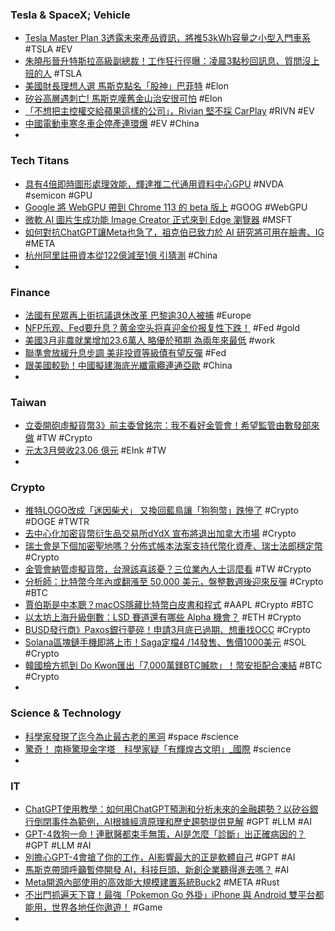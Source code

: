 ### Tesla & SpaceX; Vehicle
- [Tesla Master Plan 3透露未來產品資訊，將推53kWh容量之小型入門車系](https://news.u-car.com.tw/news/article/74483) #TSLA #EV
- [朱曉彤晉升特斯拉高級副總裁！工作狂行徑曝：凌晨3點秒回訊息、質問沒上班的人](https://www.bnext.com.tw/article/73180/twitter-ceo-20221212) #TSLA
- [美國財長理想人選 馬斯克點名「股神」巴菲特](https://money.udn.com/money/story/5599/7083382) #Elon
- [矽谷高層遇刺亡! 馬斯克嘆舊金山治安很可怕](https://news.ustv.com.tw/newsdetail/20230407A112) #Elon
- [「不想把主控權交給蘋果這樣的公司」，Rivian 堅不採 CarPlay](https://technews.tw/2023/04/08/rivian-carplay/) #RIVN #EV
- [中國電動車寒冬車企停產連環爆](https://tw.nextapple.com/finance/20230408/198F7148019DB592323EB0A366278D7A) #EV #China
-
### Tech Titans
- [具有4倍即時圖形處理效能，輝達推二代通用資料中心GPU](https://www.ithome.com.tw/review/156053) #NVDA #semicon #GPU
- [Google 將 WebGPU 帶到 Chrome 113 的 beta 版上](https://chinese.engadget.com/googles-webgpu-is-coming-to-chrome-to-boost-online-gaming-and-graphics-020010802.html) #GOOG #WebGPU
- [微軟 AI 圖片生成功能 Image Creator 正式來到 Edge 瀏覽器](https://www.kocpc.com.tw/archives/487189) #MSFT
- [如何對抗ChatGPT讓Meta也急了，祖克伯已致力於 AI 研究將可用在臉書、IG](https://www.techbang.com/posts/105210-meta-ceo-zuckerberg-has-been-committed-to-ai-research-and) #META
- [杭州阿里註冊資本從122億減至1億 引猜測](https://www.epochtimes.com/b5/23/4/7/n13967393.htm) #China
-
### Finance
- [法國有民眾再上街抗議退休改革 巴黎逾30人被捕](https://hk.news.yahoo.com/法國有民眾再上街抗議退休改革-巴黎逾30人被捕-082941871.html) #Europe
- [NFP乐观、Fed要升息？黄金空头将喜迎金价报复性下跌！](https://www.dailyfxasia.com/cmarkets/20230407-23644.html) #Fed #gold
- [美國3月非農就業增加23.6萬人 略優於預期 為兩年來最低](https://news.cnyes.com/news/id/5139040) #work
- [聯準會放緩升息步調 美非投資等級債有望反彈](https://news.cnyes.com/news/id/5139385) #Fed
- [跟美國較勁！中國擬建海底光纖電纜連通亞歐](https://tw.nextapple.com/international/20230407/714EB01E22B74892B1B14CDA0458794B) #China
-
### Taiwan
- [立委開砲虛擬貨幣3》前主委曾銘宗：我不看好金管會！希望監管由數發部來做](https://www.blocktempo.com/tseng-ming-chung-blaming-financial-supervisory-commission/) #TW #Crypto
- [元太3月營收23.06 億元](https://finance.technews.tw/2023/04/07/eih-8069-202303-financial-report/) #EInk #TW
-
### Crypto
- [推特LOGO改成「迷因柴犬」 又換回藍鳥讓「狗狗幣」跌慘了](https://tw.news.yahoo.com/推特logo改成-迷因柴犬-又換回藍鳥讓-狗狗幣-跌慘了-040003227.html) #Crypto #DOGE #TWTR
- [去中心化加密貨幣衍生品交易所dYdX 宣布將退出加拿大市場](https://blockcast.it/2023/04/08/dydx-exits-canada-market-amid-regulatory-contraints/) #Crypto
- [瑞士會是下個加密聖地嗎？分佈式帳本法案支持代幣化資產、瑞士法郎穩定幣](https://abmedia.io/swiss-fintech-development-favor-blockchain) #Crypto
- [金管會納管虛擬貨幣，台灣該喜該憂？三位業內人士這麼看](https://blockcast.it/2023/04/07/regulatory-framework-and-cbdc-development-in-taiwan/) #TW #Crypto
- [分析師：比特幣今年內或翻漲至 50,000 美元，盤整數週後迎來反彈](https://www.blocktempo.com/current-pa-on-btc-looks-very-identical-to-2013-bear-market-bottom/) #Crypto #BTC
- [賈伯斯是中本聰？macOS隱藏比特幣白皮書和程式](https://iphonenews.cc/2023/04/07/bitcoin-whitepaper-macos-virtual-scanner/) #AAPL #Crypto #BTC
- [以太坊上海升級倒數：LSD 賽道還有哪些 Alpha 機會？](https://www.blocktempo.com/analysis-on-the-liquid-staking-landscape-and-6-protocols/) #ETH #Crypto
- [BUSD發行商》Paxos銀行夢碎！申請3月底已過期、想重找OCC](https://www.blocktempo.com/paxoss-national-banking-charter-application-expired-at-the-end-of-march/) #Crypto
- [Solana區塊鏈手機即將上市！Saga定檔4 /14發售、售價1000美元](https://www.blocktempo.com/saga-is-scheduled-to-be-released-on-april-14/) #SOL #Crypto
- [韓國檢方抓到 Do Kwon匯出「7,000萬鎂BTC贓款」！幣安拒配合凍結](https://www.blocktempo.com/do-kwon-has-no-assets-in-south-korea/) #BTC #Crypto
-
### Science & Technology
- [科學家發現了迄今為止最古老的黑洞](https://www.natgeomedia.com/science/article/content-16158.html) #space #science
- [驚奇！ 南極驚現金字塔　科學家疑「有輝煌古文明」_國際](https://www.nexttv.com.tw/NextTV/News/Home/WorldNews/2023-04-06/1118613.html) #science
-
### IT
- [ChatGPT使用教學：如何用ChatGPT預測和分析未來的金融趨勢？以矽谷銀行倒閉事件為範例，AI根據經濟原理和歷史趨勢提供見解](https://ouchmate.pixnet.net/blog/post/93169453) #GPT #LLM #AI
- [GPT-4救狗一命！連獸醫都束手無策，AI是怎麼「診斷」出正確病因的？](https://tw.news.yahoo.com/gpt-4救狗-命-連獸醫都束手無策-ai是怎麼-053903762.html) #GPT #LLM #AI
- [別擔心GPT-4會搶了你的工作，AI影響最大的正是軟體自己](https://www.techbang.com/posts/105221-ai-jot-software) #GPT #AI
- [馬斯克帶頭呼籲暫停開發 AI，科技巨頭、新創企業聽得進去嗎？](https://technews.tw/2023/04/07/bill-gates-talks-about-ai/) #AI
- [Meta開源內部使用的高效能大規模建置系統Buck2](https://www.ithome.com.tw/news/156306) #META #Rust
- [不出門抓遍天下寶！最強「Pokemon Go 外掛」iPhone 與 Android 雙平台都能用，世界各地任你遨遊！](https://www.techbang.com/posts/105043-dont-go-out-and-catch-all-the-treasures-of-the-world-the) #Game
-